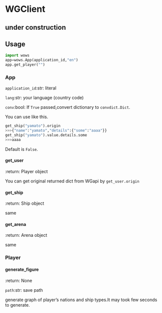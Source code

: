 # WGClient
## under construction
## Usage
```py
import wows
app=wows.App(application_id,"en")
app.get_player("")
```
### App
`application_id`:str: literal

`lang`:str: your language (country code)

`conv`:bool:
If `True` passed,convert dictionary to `convdict.Dict`.

You can use like this.
```py
get_ship("yamato").origin
>>>{"name":"yamato","details":{"some":"aaaa"}}
get_ship("yamato").value.details.some
>>>aaaa
```
Default is `False`.

#### get_user
:return: Player object

You can get original returned dict from WGapi by `get_user.origin`
#### get_ship
:return: Ship object

same
#### get_arena
:return: Arena object

same
### Player
#### generate_figure
:return: None

`path`:str: save path

generate graph of player’s nations and ship types.It may took few seconds to generate.

